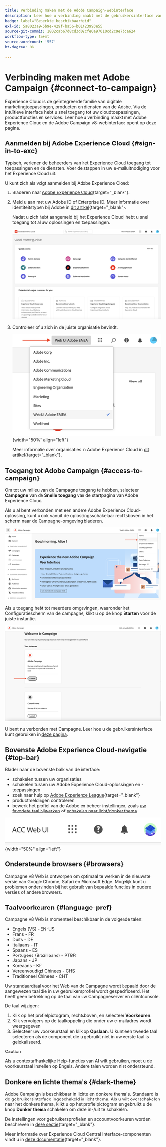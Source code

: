 ```yaml
---
title: Verbinding maken met de Adobe Campaign-webinterface
description: Leer hoe u verbinding maakt met de gebruikersinterface van Adobe Campaign v8 Web
badge: label="Beperkte beschikbaarheid"
exl-id: 5a8023a9-5b9e-429f-ba56-b01423993e55
source-git-commit: 1802cab67d8cd3d02cfe0a97010cd2c9e7bca624
workflow-type: tm+mt
source-wordcount: '557'
ht-degree: 0%

---
```


# Verbinding maken met Adobe Campaign {#connect-to-campaign}

Experience Cloud is de geïntegreerde familie van digitale marketingtoepassingen, producten en diensten van de Adobe. Via de intuïtieve interface hebt u snel toegang tot uw cloudtoepassingen, productfuncties en services. Leer hoe u verbinding maakt met Adobe Experience Cloud en de Adobe Campaign v8-webinterface opent op deze pagina.

## Aanmelden bij Adobe Experience Cloud {#sign-in-to-exc}

Typisch, verlenen de beheerders van het Experience Cloud toegang tot toepassingen en de diensten. Voer de stappen in uw e-mailuitnodiging voor het Experience Cloud uit.

U kunt zich als volgt aanmelden bij Adobe Experience Cloud:

1. Bladeren naar [Adobe Experience Cloud](https://experience.adobe.com/){target="_blank"}.

1. Meld u aan met uw Adobe ID of Enterprise ID. Meer informatie over identiteitstypen bij Adobe in [dit artikel](https://helpx.adobe.com/enterprise/using/identity.html){target="_blank"}.

   Nadat u zich hebt aangemeld bij het Experience Cloud, hebt u snel toegang tot al uw oplossingen en toepassingen.

   ![](assets/exc-home.png)

1. Controleer of u zich in de juiste organisatie bevindt.

   ![](assets/exc-orgs.png){width="50%" align="left"}

   Meer informatie over organisaties in Adobe Experience Cloud in [dit artikel](https://experienceleague.adobe.com/docs/core-services/interface/administration/organizations.html?lang=nl){target="_blank"}.


## Toegang tot Adobe Campaign {#access-to-campaign}

Om tot uw milieu van de Campagne toegang te hebben, selecteer **Campagne** van de **Snelle toegang** van de startpagina van Adobe Experience Cloud.

Als u al bent verbonden met een andere Adobe Experience Cloud-oplossing, kunt u ook vanuit de oplossingsschakelaar rechtsboven in het scherm naar de Campagne-omgeving bladeren.

![](assets/solution-switcher.png)

Als u toegang hebt tot meerdere omgevingen, waaronder het Configuratiescherm van de campagne, klikt u op de knop **Starten** voor de juiste instantie.

![](assets/launch-campaign.png)

U bent nu verbonden met Campagne. Leer hoe u de gebruikersinterface kunt gebruiken in [deze pagina](user-interface.md).

## Bovenste Adobe Experience Cloud-navigatie {#top-bar}

Blader naar de bovenste balk van de interface:

* schakelen tussen uw organisaties
* schakelen tussen uw Adobe Experience Cloud-oplossingen en -toepassingen
* zoek naar hulp op [Adobe Experience League](https://experienceleague.adobe.com/docs/){target="_blank"}
* productmeldingen controleren
* bewerk het profiel van de Adobe en beheer instellingen, zoals [uw favoriete taal bijwerken](#language-pref) of [schakelen naar licht/donker thema](#dark-theme)

![](assets/unified-shell.png){width="50%" align="left"}

## Ondersteunde browsers {#browsers}

Campagne v8 Web is ontworpen om optimaal te werken in de nieuwste versie van Google Chrome, Safari en Microsoft Edge. Mogelijk kunt u problemen ondervinden bij het gebruik van bepaalde functies in oudere versies of andere browsers.

## Taalvoorkeuren {#language-pref}

Campagne v8 Web is momenteel beschikbaar in de volgende talen:

* Engels (VS) - EN-US
* Frans - FR
* Duits - DE
* Italiaans - IT
* Spaans - ES
* Portugees (Braziliaans) - PTBR
* Japans - JP
* Koreaans - KR
* Vereenvoudigd Chinees - CHS
* Traditioneel Chinees - CHT


Uw standaardtaal voor het Web van de Campagne wordt bepaald door de aangewezen taal die in uw gebruikersprofiel wordt gespecificeerd. Het heeft geen betrekking op de taal van uw Campagneserver en cliëntconsole.

De taal wijzigen:

1. Klik op het profielpictogram, rechtsboven, en selecteer **Voorkeuren**.
1. Klik vervolgens op de taalkoppeling die onder uw e-mailadres wordt weergegeven.
1. Selecteer uw voorkeurstaal en klik op **Opslaan**. U kunt een tweede taal selecteren als de component die u gebruikt niet in uw eerste taal is gelokaliseerd.

>[!CAUTION]
>
>Als u contextafhankelijke Help-functies van AI wilt gebruiken, moet u de voorkeurstaal instellen op Engels. Andere talen worden niet ondersteund.
>


## Donkere en lichte thema&#39;s {#dark-theme}

Adobe Campaign is beschikbaar in lichte en donkere thema&#39;s. Standaard is de gebruikersinterface ingeschakeld in licht thema. Als u wilt overschakelen naar het donkere thema, klikt u op het profielpictogram en gebruikt u de knop **Donker thema** schakelen om deze in-/uit te schakelen.

De instellingen voor gebruikersprofielen en accountvoorkeuren worden beschreven in [deze sectie](https://experienceleague.adobe.com/docs/core-services/interface/experience-cloud.html#preferences){target="_blank"}.

Meer informatie over Experience Cloud Central Interface-componenten vindt u in [deze documentatie](https://experienceleague.adobe.com/docs/core-services/interface/experience-cloud.html){target="_blank"}.
